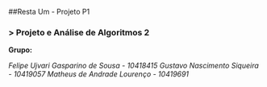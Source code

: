 ##Resta Um - Projeto P1 
### > Projeto e Análise de Algoritmos 2

**Grupo:**

*Felipe Ujvari Gasparino de Sousa - 10418415*
*Gustavo Nascimento Siqueira - 10419057*
*Matheus de Andrade Lourenço - 10419691*


